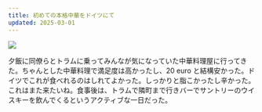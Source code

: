 ```yaml
---
title: 初めての本格中華をドイツにて
updated: 2025-03-01
---
```

![](https://i.imgur.com/fCdcPah.jpeg)

夕飯に同僚らとトラムに乗ってみんなが気になっていた中華料理屋に行ってきた。ちゃんとした中華料理で満足度は高かったし、20 euro と結構安かった。ドイツでこれが食べれるのはしれてよかった。しっかりと脂こかったし辛かった。これはまた来たいね。食事後は、トラムで隣町まで行きバーでサントリーのウイスキーを飲んでくるというアクティブな一日だった。